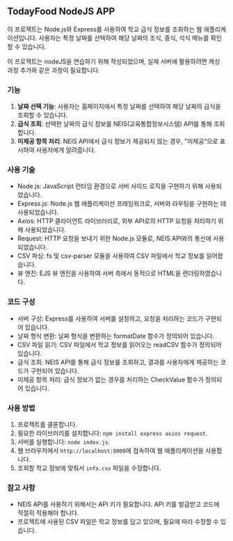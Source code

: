 ## TodayFood NodeJS APP

이 프로젝트는 Node.js와 Express를 사용하여 학교 급식 정보를 조회하는 웹 애플리케이션입니다. 사용자는 특정 날짜를 선택하여 해당 날짜의 조식, 중식, 석식 메뉴를 확인할 수 있습니다.

이 프로젝트는 nodeJS을 연습하기 위해 작성되었으며, 실제 서버에 활용하려면 캐싱 과정 추가와 같은 과정이 필요합니다.

### 기능

1. **날짜 선택 기능**: 사용자는 홈페이지에서 특정 날짜를 선택하여 해당 날짜의 급식을 조회할 수 있습니다.
2. **급식 조회**: 선택한 날짜의 급식 정보를 NEIS(교육통합정보시스템) API를 통해 조회합니다.
3. **미제공 항목 처리**: NEIS API에서 급식 정보가 제공되지 않는 경우, "미제공"으로 표시하여 사용자에게 알려줍니다.

### 사용 기술

- Node.js: JavaScript 런타임 환경으로 서버 사이드 로직을 구현하기 위해 사용되었습니다.
- Express.js: Node.js 웹 애플리케이션 프레임워크로, 서버와 라우팅을 구현하는 데 사용되었습니다.
- Axios: HTTP 클라이언트 라이브러리로, 외부 API로의 HTTP 요청을 처리하기 위해 사용되었습니다.
- Request: HTTP 요청을 보내기 위한 Node.js 모듈로, NEIS API와의 통신에 사용되었습니다.
- CSV 파싱: fs 및 csv-parser 모듈을 사용하여 CSV 파일에서 학교 정보를 읽어왔습니다.
- 뷰 엔진: EJS 뷰 엔진을 사용하여 서버 측에서 동적으로 HTML을 렌더링하였습니다.

### 코드 구성

- 서버 구성: Express를 사용하여 서버를 설정하고, 요청을 처리하는 코드가 구현되어 있습니다.
- 날짜 형식 변환: 날짜 형식을 변환하는 formatDate 함수가 정의되어 있습니다.
- CSV 파일 읽기: CSV 파일에서 학교 정보를 읽어오는 readCSV 함수가 정의되어 있습니다.
- 급식 조회: NEIS API를 통해 급식 정보를 조회하고, 결과를 사용자에게 제공하는 코드가 구현되어 있습니다.
- 미제공 항목 처리: 급식 정보가 없는 경우를 처리하는 CheckValue 함수가 정의되어 있습니다.

### 사용 방법

1. 프로젝트를 클론합니다.
2. 필요한 라이브러리를 설치합니다: `npm install express axios request`.
3. 서버를 실행합니다: `node index.js`.
4. 웹 브라우저에서 `http://localhost:8000`에 접속하여 웹 애플리케이션을 사용합니다.
5. 조회할 학교 정보에 맞춰서 `info.csv` 파일을 수정합니다.

### 참고 사항

- NEIS API를 사용하기 위해서는 API 키가 필요합니다. API 키를 발급받고 코드에 적절히 적용해야 합니다.
- 프로젝트에 사용된 CSV 파일은 학교 정보를 담고 있으며, 필요에 따라 수정할 수 있습니다.

